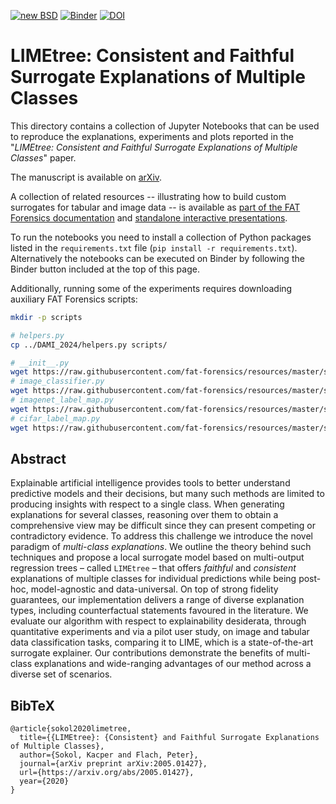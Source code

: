 [![new BSD](https://img.shields.io/github/license/So-Cool/bLIMEy.svg)](https://github.com/So-Cool/bLIMEy/blob/master/LICENCE)
[![Binder](https://mybinder.org/badge_logo.svg)](https://mybinder.org/v2/gh/So-Cool/bLIMEy/master?filepath=ELECTRONICS_2025)
[![DOI](https://img.shields.io/badge/DOI-10.48550/arXiv.2005.01427-violet)][doi]

# LIMEtree: Consistent and Faithful Surrogate Explanations of Multiple Classes #

This directory contains a collection of Jupyter Notebooks that can be used to
reproduce the explanations, experiments and plots reported in the
"*LIMEtree: Consistent and Faithful Surrogate Explanations of Multiple Classes*" paper.

The manuscript is available on [arXiv].

A collection of related resources -- illustrating how to build custom surrogates
for tabular and image data -- is available as
[part of the FAT Forensics documentation][doc] and
[standalone interactive presentations][events].

To run the notebooks you need to install a collection of Python packages listed
in the `requirements.txt` file (`pip install -r requirements.txt`).
Alternatively the notebooks can be executed on Binder by following the Binder
button included at the top of this page.

Additionally, running some of the experiments requires downloading auxiliary
FAT Forensics scripts:

```bash
mkdir -p scripts

# helpers.py
cp ../DAMI_2024/helpers.py scripts/

# __init__.py
wget https://raw.githubusercontent.com/fat-forensics/resources/master/surrogates_overview/scripts/__init__.py -O scripts/__init__.py
# image_classifier.py
wget https://raw.githubusercontent.com/fat-forensics/resources/master/surrogates_overview/scripts/image_classifier.py -O scripts/image_classifier.py
# imagenet_label_map.py
wget https://raw.githubusercontent.com/fat-forensics/resources/master/surrogates_overview/scripts/imagenet_label_map.py -O scripts/imagenet_label_map.py
# cifar_label_map.py
wget https://raw.githubusercontent.com/fat-forensics/resources/master/surrogates_overview/scripts/cifar_label_map.py -O scripts/cifar_label_map.py
```

## Abstract ##

Explainable artificial intelligence provides tools to better understand
predictive models and their decisions, but many such methods are limited to
producing insights with respect to a single class.
When generating explanations for several classes, reasoning over them to
obtain a comprehensive view may be difficult since they can present competing or
contradictory evidence.
To address this challenge we introduce the novel paradigm of
*multi-class explanations*.
We outline the theory behind such techniques and propose a local surrogate
model based on multi-output regression trees – called `LIMEtree` – that
offers *faithful* and *consistent* explanations of multiple classes for
individual predictions while being post-hoc, model-agnostic and data-universal.
On top of strong fidelity guarantees, our implementation delivers a range
of diverse explanation types, including counterfactual statements favoured in
the literature.
We evaluate our algorithm with respect to explainability desiderata, through
quantitative experiments and via a pilot user study, on image and tabular data
classification tasks, comparing it to LIME, which is a state-of-the-art
surrogate explainer.
Our contributions demonstrate the benefits of multi-class explanations and
wide-ranging advantages of our method across a diverse set of scenarios.

## BibTeX ##

```
@article{sokol2020limetree,
  title={{LIMEtree}: {Consistent} and Faithful Surrogate Explanations of Multiple Classes},
  author={Sokol, Kacper and Flach, Peter},
  journal={arXiv preprint arXiv:2005.01427},
  url={https://arxiv.org/abs/2005.01427},
  year={2020}
}
```

[arXiv]: https://arxiv.org/abs/2005.01427
[doc]: https://fat-forensics.org/how_to/index.html#transparency-how-to
[events]: https://events.fat-forensics.org
[doi]: https://doi.org/10.48550/arXiv.2005.01427
